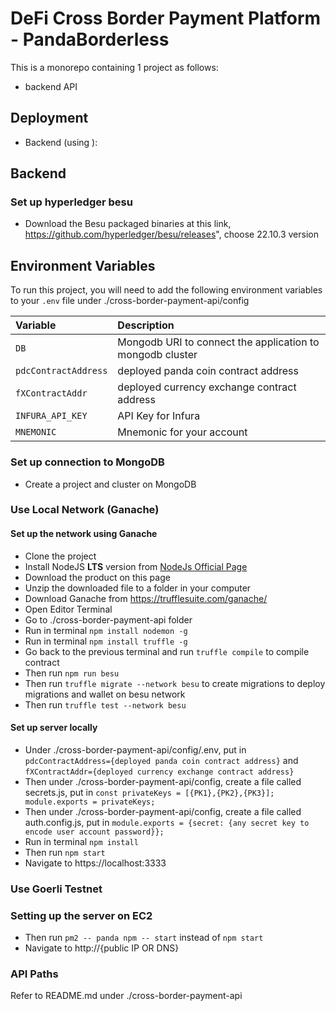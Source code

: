 # DeFi Cross Border Payment Platform - PandaBorderless

This is a monorepo containing 1 project as follows:
- backend API

## Deployment
- Backend (using ): 

## Backend

### Set up hyperledger besu
- Download the Besu packaged binaries at this link, https://github.com/hyperledger/besu/releases", choose 22.10.3 version

## Environment Variables
To run this project, you will need to add the following environment variables to your `.env` file under ./cross-border-payment-api/config

| Variable                       | Description                                                                                |
| :----------------------------- | :----------------------------------------------------------------------------------------- |
| `DB`                           | Mongodb URI to connect the application to mongodb cluster                                  |
| `pdcContractAddress`           | deployed panda coin contract address                                                       |
| `fXContractAddr`               | deployed currency exchange contract address                                                |
| `INFURA_API_KEY`               | API Key for Infura                                                                         |
| `MNEMONIC`                     | Mnemonic for your account                                                                  |

### Set up connection to MongoDB
- Create a project and cluster on MongoDB

### Use Local Network (Ganache)
#### Set up the network using Ganache
- Clone the project
- Install NodeJS **LTS** version from <a href="https://nodejs.org/en/download/">NodeJs Official Page</a>
- Download the product on this page
- Unzip the downloaded file to a folder in your computer
- Download Ganache from https://trufflesuite.com/ganache/
- Open Editor Terminal
- Go to ./cross-border-payment-api folder
- Run in terminal `npm install nodemon -g`
- Run in terminal `npm install truffle -g`
- Go back to the previous terminal and run ```truffle compile``` to compile contract
- Then run ```npm run besu```
- Then run ```truffle migrate --network besu``` to create migrations to deploy migrations and wallet on besu network
- Then run ```truffle test --network besu```

#### Set up server locally
- Under ./cross-border-payment-api/config/.env, put in ```pdcContractAddress={deployed panda coin contract address}``` and ```fXContractAddr={deployed currency exchange contract address}```
- Then under ./cross-border-payment-api/config, create a file called secrets.js, put in 
```const privateKeys = [{PK1},{PK2},{PK3}]; module.exports = privateKeys;```
- Then under ./cross-border-payment-api/config, create a file called auth.config.js, put in 
```module.exports = {secret: {any secret key to encode user account password}};```
- Run in terminal `npm install`
- Then run `npm start`
- Navigate to https://localhost:3333

### Use Goerli Testnet


### Setting up the server on EC2
- Then run `pm2 -- panda npm -- start` instead of `npm start`
- Navigate to http://{public IP OR DNS}


### API Paths
Refer to README.md under ./cross-border-payment-api